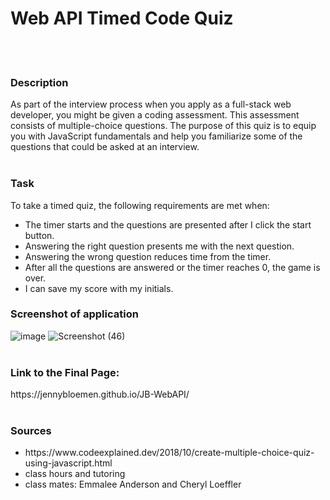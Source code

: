 <h1>Web API Timed Code Quiz</h1>
<br><br>
<h3>Description</h3>
As part of the interview process when you apply as a full-stack web developer, you might be given a coding assessment. This assessment consists of multiple-choice questions. The purpose of this quiz is to equip you with JavaScript fundamentals and help you familiarize some of the questions that could be asked at an interview.
<br><br>
<h3>Task</h3>
To take a timed quiz, the following requirements are met when:
<ul>
<li>The timer starts and the questions are presented after I click the start button.</li>
<li>Answering the right question presents me with the next question.</li>
<li>Answering the wrong question reduces time from the timer.</li>
<li>After all the questions are answered or the timer reaches 0, the game is over.</li>
<li>I can save my score with my initials.</li>
</ul>
<h3>Screenshot of application</h3>

![image](https://user-images.githubusercontent.com/108432711/184735278-0a91de41-52dc-46e5-ab5e-7f01eedabaa2.png)
![Screenshot (46)](https://user-images.githubusercontent.com/108432711/184724122-3e1b379e-74cb-41c3-aec5-a2977a1f3106.png)
<br><br>
<h3>Link to the Final Page:</h3>
https://jennybloemen.github.io/JB-WebAPI/
<br><br>
<h3>Sources</h3>
<ul>
  <li> https://www.codeexplained.dev/2018/10/create-multiple-choice-quiz-using-javascript.html</li>
  <li> class hours and tutoring</li>
  <li> class mates: Emmalee Anderson and Cheryl Loeffler</li>
 </ul>
